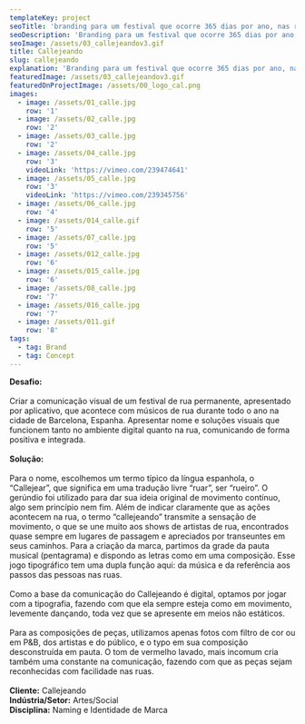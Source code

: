 ```yaml
---
templateKey: project
seoTitle: 'branding para um festival que ocorre 365 dias por ano, nas ruas de Barcelona.'
seoDescription: 'Branding para um festival que ocorre 365 dias por ano, nas ruas de Barcelona.'
seoImage: /assets/03_callejeandov3.gif
title: Callejeando
slug: callejeando
explanation: 'Branding para um festival que ocorre 365 dias por ano, nas ruas de Barcelona.'
featuredImage: /assets/03_callejeandov3.gif
featuredOnProjectImage: /assets/00_logo_cal.png
images:
  - image: /assets/01_calle.jpg
    row: '1'
  - image: /assets/02_calle.jpg
    row: '2'
  - image: /assets/03_calle.jpg
    row: '2'
  - image: /assets/04_calle.jpg
    row: '3'
    videoLink: 'https://vimeo.com/239474641'
  - image: /assets/05_calle.jpg
    row: '3'
    videoLink: 'https://vimeo.com/239345756'
  - image: /assets/06_calle.jpg
    row: '4'
  - image: /assets/014_calle.gif
    row: '5'
  - image: /assets/07_calle.jpg
    row: '5'
  - image: /assets/012_calle.jpg
    row: '6'
  - image: /assets/015_calle.jpg
    row: '6'
  - image: /assets/08_calle.jpg
    row: '7'
  - image: /assets/016_calle.jpg
    row: '7'
  - image: /assets/011.gif
    row: '8'
tags:
  - tag: Brand
  - tag: Concept
---
```

**Desafio:**
<br><br>
Criar a comunicação visual de um festival de rua permanente, apresentado por aplicativo, que acontece com músicos de rua durante todo o ano na cidade de Barcelona, Espanha. Apresentar nome e soluções visuais que funcionem tanto no ambiente digital quanto na rua, comunicando de forma positiva e integrada.
<br><br>
**Solução:**
<br><br>
Para o nome, escolhemos um termo típico da língua espanhola, o “Callejear”, que significa em uma tradução livre “ruar”, ser “rueiro”. O gerúndio foi utilizado para dar sua ideia original de movimento contínuo, algo sem princípio nem fim. Além de indicar claramente que as ações acontecem na rua, o termo “callejeando” transmite a sensação de movimento, o que se une muito aos shows de artistas de rua, encontrados quase sempre em lugares de passagem e apreciados por transeuntes em seus caminhos.
Para a criação da marca, partimos da grade da pauta musical (pentagrama) e dispondo as letras como em uma composição. Esse jogo tipográfico tem uma dupla função aqui: da música e da referência aos passos das pessoas nas ruas.
<br><br>
Como a base da comunicação do Callejeando é digital, optamos por jogar com a tipografia, fazendo com que ela sempre esteja como em movimento, levemente dançando, toda vez que se apresente em meios não estáticos.
<br><br>
Para as composições de peças, utilizamos apenas fotos com filtro de cor ou em P&B, dos artistas e do público, e o typo em sua composição desconstruída em pauta. O tom de vermelho lavado, mais incomum cria também uma constante na comunicação, fazendo com que as peças sejam reconhecidas com facilidade nas ruas.
<br><br>
**Cliente:** 
Callejeando
<br>
**Indústria/Setor:** 
Artes/Social
<br>
**Disciplina:**
Naming e Identidade de Marca
<br><br><br><br>
